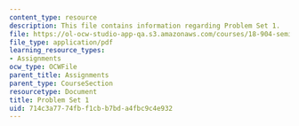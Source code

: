 ```yaml
---
content_type: resource
description: This file contains information regarding Problem Set 1.
file: https://ol-ocw-studio-app-qa.s3.amazonaws.com/courses/18-904-seminar-in-topology-spring-2011/714c3a7774fbf1cbb7bda4fbc9c4e932_MIT18_904S11_pset1.pdf
file_type: application/pdf
learning_resource_types:
- Assignments
ocw_type: OCWFile
parent_title: Assignments
parent_type: CourseSection
resourcetype: Document
title: Problem Set 1
uid: 714c3a77-74fb-f1cb-b7bd-a4fbc9c4e932
---
```

